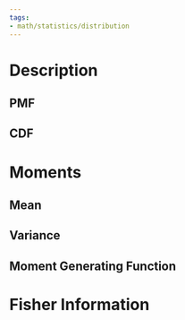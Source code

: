 ```yaml
---
tags:
- math/statistics/distribution
---
```

# Description
## PMF

## CDF

# Moments
## Mean

## Variance

## Moment Generating Function

# Fisher Information

